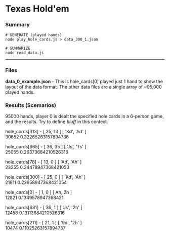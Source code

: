 # Texas Hold'em
### Summary

```shell
# GENERATE (played hands)
node play_hole_cards.js > data_300_1.json

# SUMMARIZE
node read_data.js 
```
---- 

### Files

**data_0_example.json** - This is hole_cards[0] played just 1 hand to show the layout of the data format. The other data files are a single array of ~95,000 played hands.


### Results (Scemarios)

95000 hands, player 0 is dealt the specified hole cards in a 6-person game, and the results. Try to define *bluff* in this context.

hole_cards[313] - [ 25, 13 ] [ 'Kd', 'Ad' ]<br />
30652 0.32265263157894736

hole_cards[665] - [ 36, 35 ] [ 'Js', 'Ts' ]<br />
25055 0.26373684210526316

hole_cards[78] - [ 13, 0 ] [ 'Ad', 'Ah' ]<br />
23255 0.24478947368421053

hole_cards[300] - [ 25, 0 ] [ 'Kd', 'Ah' ]<br />
21811 0.22958947368421054

hole_cards[0] - [ 1, 0 ] [ Ah, 2h ]<br />
12821 0.1349578947368421

hole_cards[631] - [ 36, 1 ] [ 'Js', '2h' ]<br />
12458 0.13113684210526316

hole_cards[211] - [ 21, 1 ] [ '9d', '2h' ]<br />
10474 0.11025263157894737